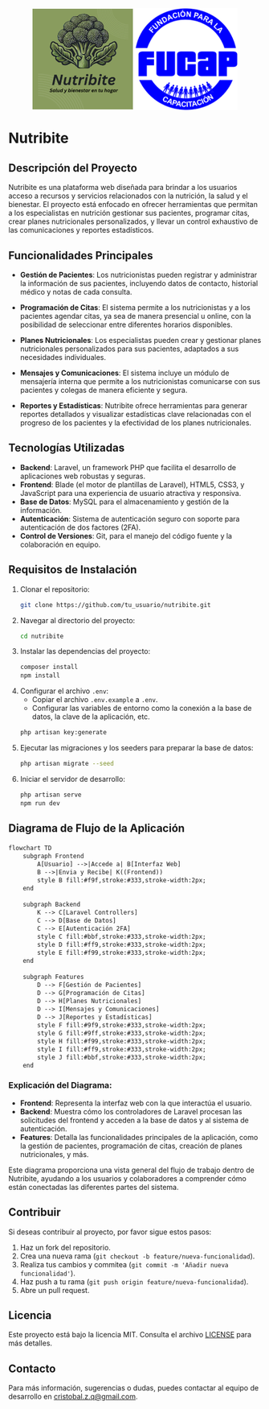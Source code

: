 <div style="text-align: center;">
    <img src="/public/images/NutribiteLogo.png" alt="Logo 1" style="width:200px; height:auto; vertical-align: middle;"> 
      <img src="/public/images/images.png" alt="Logo 1" style="width:205px; height:auto; vertical-align: middle;">
</div>

# Nutribite

## Descripción del Proyecto

Nutribite es una plataforma web diseñada para brindar a los usuarios acceso a recursos y servicios relacionados con la nutrición, la salud y el bienestar. El proyecto está enfocado en ofrecer herramientas que permitan a los especialistas en nutrición gestionar sus pacientes, programar citas, crear planes nutricionales personalizados, y llevar un control exhaustivo de las comunicaciones y reportes estadísticos.

## Funcionalidades Principales

- **Gestión de Pacientes**: Los nutricionistas pueden registrar y administrar la información de sus pacientes, incluyendo datos de contacto, historial médico y notas de cada consulta.

- **Programación de Citas**: El sistema permite a los nutricionistas y a los pacientes agendar citas, ya sea de manera presencial u online, con la posibilidad de seleccionar entre diferentes horarios disponibles.

- **Planes Nutricionales**: Los especialistas pueden crear y gestionar planes nutricionales personalizados para sus pacientes, adaptados a sus necesidades individuales.

- **Mensajes y Comunicaciones**: El sistema incluye un módulo de mensajería interna que permite a los nutricionistas comunicarse con sus pacientes y colegas de manera eficiente y segura.

- **Reportes y Estadísticas**: Nutribite ofrece herramientas para generar reportes detallados y visualizar estadísticas clave relacionadas con el progreso de los pacientes y la efectividad de los planes nutricionales.

## Tecnologías Utilizadas

- **Backend**: Laravel, un framework PHP que facilita el desarrollo de aplicaciones web robustas y seguras.
- **Frontend**: Blade (el motor de plantillas de Laravel), HTML5, CSS3, y JavaScript para una experiencia de usuario atractiva y responsiva.
- **Base de Datos**: MySQL para el almacenamiento y gestión de la información.
- **Autenticación**: Sistema de autenticación seguro con soporte para autenticación de dos factores (2FA).
- **Control de Versiones**: Git, para el manejo del código fuente y la colaboración en equipo.

## Requisitos de Instalación

1. Clonar el repositorio:
   ```bash
   git clone https://github.com/tu_usuario/nutribite.git
   ```
2. Navegar al directorio del proyecto:
   ```bash
   cd nutribite
   ```
3. Instalar las dependencias del proyecto:
   ```bash
   composer install
   npm install
   ```
4. Configurar el archivo `.env`:
   - Copiar el archivo `.env.example` a `.env`.
   - Configurar las variables de entorno como la conexión a la base de datos, la clave de la aplicación, etc.
   ```bash
   php artisan key:generate
   ```
5. Ejecutar las migraciones y los seeders para preparar la base de datos:
   ```bash
   php artisan migrate --seed
   ```
6. Iniciar el servidor de desarrollo:
   ```bash
   php artisan serve
   npm run dev
   ```



## Diagrama de Flujo de la Aplicación


```mermaid
flowchart TD
    subgraph Frontend
        A[Usuario] -->|Accede a| B[Interfaz Web]
        B -->|Envia y Recibe| K((Frontend))
        style B fill:#f9f,stroke:#333,stroke-width:2px;
    end

    subgraph Backend
        K --> C[Laravel Controllers]
        C --> D[Base de Datos]
        C --> E[Autenticación 2FA]
        style C fill:#bbf,stroke:#333,stroke-width:2px;
        style D fill:#ff9,stroke:#333,stroke-width:2px;
        style E fill:#f99,stroke:#333,stroke-width:2px;
    end

    subgraph Features
        D --> F[Gestión de Pacientes]
        D --> G[Programación de Citas]
        D --> H[Planes Nutricionales]
        D --> I[Mensajes y Comunicaciones]
        D --> J[Reportes y Estadísticas]
        style F fill:#9f9,stroke:#333,stroke-width:2px;
        style G fill:#9ff,stroke:#333,stroke-width:2px;
        style H fill:#f99,stroke:#333,stroke-width:2px;
        style I fill:#ff9,stroke:#333,stroke-width:2px;
        style J fill:#bbf,stroke:#333,stroke-width:2px;
    end

```

### Explicación del Diagrama:

- **Frontend**: Representa la interfaz web con la que interactúa el usuario.
- **Backend**: Muestra cómo los controladores de Laravel procesan las solicitudes del frontend y acceden a la base de datos y al sistema de autenticación.
- **Features**: Detalla las funcionalidades principales de la aplicación, como la gestión de pacientes, programación de citas, creación de planes nutricionales, y más.
  
Este diagrama proporciona una vista general del flujo de trabajo dentro de Nutribite, ayudando a los usuarios y colaboradores a comprender cómo están conectadas las diferentes partes del sistema.


## Contribuir

Si deseas contribuir al proyecto, por favor sigue estos pasos:

1. Haz un fork del repositorio.
2. Crea una nueva rama (`git checkout -b feature/nueva-funcionalidad`).
3. Realiza tus cambios y commitea (`git commit -m 'Añadir nueva funcionalidad'`).
4. Haz push a tu rama (`git push origin feature/nueva-funcionalidad`).
5. Abre un pull request.

## Licencia

Este proyecto está bajo la licencia MIT. Consulta el archivo [LICENSE](LICENSE) para más detalles.

## Contacto

Para más información, sugerencias o dudas, puedes contactar al equipo de desarrollo en [cristobal.z.q@gmail.com](mailto:cristobal.z.q@gmail.com).



